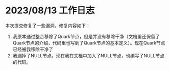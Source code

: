# 2023/08/13 工作日志

本次提交修复了一些漏洞，修复内容如下：

1. 我原本通过整合移除了Quark节点，但是并没有移除干净（文档里还保留了Quark节点的介绍，代码里也写到了Quark节点的基本定义）。现在Quark节点已经被我移除干净了
2. 我漏掉了NULL节点。现在我在文档中加入了NULL节点，也编写了NULL节点的代码。